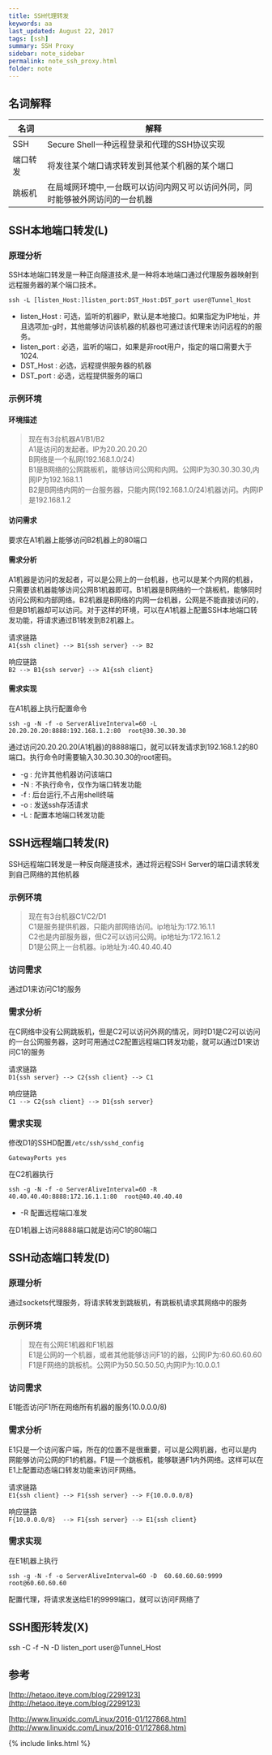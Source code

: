 ```yaml
---
title: SSH代理转发
keywords: aa 
last_updated: August 22, 2017
tags: [ssh]
summary: SSH Proxy 
sidebar: note_sidebar
permalink: note_ssh_proxy.html
folder: note 
---
```


## 名词解释

| 名词 | 解释 |
|--|--|
|SSH|Secure Shell一种远程登录和代理的SSH协议实现|
|端口转发|将发往某个端口请求转发到其他某个机器的某个端口|
|跳板机|在局域网环境中,一台既可以访问内网又可以访问外同，同时能够被外网访问的一台机器|

## SSH本地端口转发(L)

### 原理分析

SSH本地端口转发是一种正向隧道技术,是一种将本地端口通过代理服务器映射到远程服务器的某个端口技术。

```
ssh -L [listen_Host:]listen_port:DST_Host:DST_port user@Tunnel_Host
```

* listen_Host : 可选，监听的机器IP，默认是本地接口。如果指定为IP地址，并且选项加-g时，其他能够访问该机器的机器也可通过该代理来访问远程的的服务。
* listen_port : 必选，监听的端口，如果是非root用户，指定的端口需要大于1024.
* DST_Host : 必选，远程提供服务器的机器
* DST_port : 必选，远程提供服务的端口


### 示例环境

#### 环境描述

> 现在有3台机器A1/B1/B2   
> A1是访问的发起者。IP为20.20.20.20    
> B网络是一个私网(192.168.1.0/24)    
> B1是B网络的公网跳板机，能够访问公网和内网。公网IP为30.30.30.30,内网IP为192.168.1.1   
> B2是B网络内网的一台服务器，只能内网(192.168.1.0/24)机器访问。内网IP是192.168.1.2   

#### 访问需求

要求在A1机器上能够访问B2机器上的80端口

#### 需求分析

A1机器是访问的发起者，可以是公网上的一台机器，也可以是某个内网的机器，只需要该机器能够访问公网B1机器即可。B1机器是B网络的一个跳板机，能够同时访问公网和内部网络。B2机器是B网络的内网一台机器，公网是不能直接访问的，但是B1机器却可以访问。对于这样的环境，可以在A1机器上配置SSH本地端口转发功能，将请求通过B1转发到B2机器上。

请求链路   
`A1{ssh clinet} --> B1{ssh server} --> B2`

响应链路   
`B2 --> B1{ssh server} --> A1{ssh client}`


#### 需求实现

在A1机器上执行配置命令

```
ssh -g -N -f -o ServerAliveInterval=60 -L 20.20.20.20:8888:192.168.1.2:80  root@30.30.30.30
```
通过访问20.20.20.20(A1机器)的8888端口，就可以转发请求到192.168.1.2的80端口。执行命令时需要输入30.30.30.30的root密码。

* -g : 允许其他机器访问该端口
* -N : 不执行命令，仅作为端口转发功能
* -f : 后台运行,不占用shell终端
* -o : 发送ssh存活请求
* -L : 配置本地端口转发功能

## SSH远程端口转发(R)

SSH远程端口转发是一种反向隧道技术，通过将远程SSH Server的端口请求转发到自己网络的其他机器

### 示例环境

> 现在有3台机器C1/C2/D1   
> C1是服务提供机器，只能内部网络访问。ip地址为:172.16.1.1   
> C2也是内部服务器，但C2可以访问公网。ip地址为:172.16.1.2   
> D1是公网上一台机器。ip地址为:40.40.40.40    

### 访问需求

通过D1来访问C1的服务

### 需求分析

在C网络中没有公网跳板机，但是C2可以访问外网的情况，同时D1是C2可以访问的一台公网服务器，这时可用通过C2配置远程端口转发功能，就可以通过D1来访问C1的服务

请求链路   
`D1{ssh server} --> C2{ssh client} --> C1`

响应链路   
`C1 --> C2{ssh client} --> D1{ssh server}`

### 需求实现

修改D1的SSHD配置`/etc/ssh/sshd_config`

```
GatewayPorts yes
```

在C2机器执行
```
ssh -g -N -f -o ServerAliveInterval=60 -R  40.40.40.40:8888:172.16.1.1:80  root@40.40.40.40
```

* -R 配置远程端口准发

在D1机器上访问8888端口就是访问C1的80端口

## SSH动态端口转发(D)

### 原理分析
通过sockets代理服务，将请求转发到跳板机，有跳板机请求其网络中的服务

### 示例环境

> 现在有公网E1机器和F1机器   
> E1是公网的一个机器，或者其他能够访问F1的的器，公网IP为:60.60.60.60    
> F1是F网络的跳板机。公网IP为50.50.50.50,内网IP为:10.0.0.1    

### 访问需求

E1能否访问F1所在网络所有机器的服务(10.0.0.0/8)

### 需求分析

E1只是一个访问客户端，所在的位置不是很重要，可以是公网机器，也可以是内网能够访问公网的F1的机器。F1是一个跳板机，能够联通F1内外网络。这样可以在E1上配置动态端口转发功能来访问F网络。

请求链路   
`E1{ssh client} --> F1{ssh server} --> F{10.0.0.0/8}`

响应链路   
`F{10.0.0.0/8}  --> F1{ssh server} --> E1{ssh client}`

### 需求实现

在E1机器上执行

```
ssh -g -N -f -o ServerAliveInterval=60 -D  60.60.60.60:9999  root@60.60.60.60
```

配置代理，将请求发送给E1的9999端口，就可以访问F网络了


## SSH图形转发(X)



ssh -C -f -N -D listen_port user@Tunnel_Host

## 参考

[http://hetaoo.iteye.com/blog/2299123](http://hetaoo.iteye.com/blog/2299123)

[http://www.linuxidc.com/Linux/2016-01/127868.htm](http://www.linuxidc.com/Linux/2016-01/127868.htm)

{% include links.html %}
